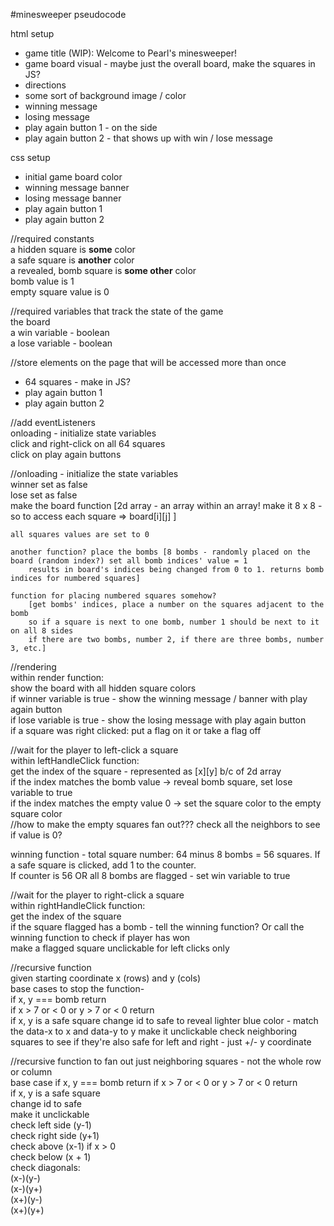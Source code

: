 #minesweeper pseudocode

html setup
- game title (WIP): Welcome to Pearl's minesweeper!
- game board visual - maybe just the overall board, make the squares in JS?
- directions
- some sort of background image / color 
- winning message
- losing message
- play again button 1 - on the side
- play again button 2 - that shows up with win / lose message

css setup
- initial game board color
- winning message banner
- losing message banner
- play again button 1
- play again button 2

//required constants  
a hidden square is __some__ color  
a safe square is __another__ color  
a revealed, bomb square is **some other** color  
bomb value is 1  
empty square value is 0  

//required variables that track the state of the game  
the board   
a win variable - boolean  
a lose variable - boolean  

//store elements on the page that will be accessed more than once  
- 64 squares - make in JS?
- play again button 1
- play again button 2
    
//add eventListeners  
onloading - initialize state variables  
click and right-click on all 64 squares   
click on play again buttons

//onloading - initialize the state variables  
winner set as false  
lose set as false  
make the board function [2d array - an array within an array! make it 8 x 8 - so to access each square => board[i][j] ]  
      
    all squares values are set to 0  
      
    another function? place the bombs [8 bombs - randomly placed on the board (random index?) set all bomb indices' value = 1  
        results in board's indices being changed from 0 to 1. returns bomb indices for numbered squares]
      
    function for placing numbered squares somehow?  
        [get bombs' indices, place a number on the squares adjacent to the bomb  
        so if a square is next to one bomb, number 1 should be next to it on all 8 sides  
        if there are two bombs, number 2, if there are three bombs, number 3, etc.]  

//rendering  
within render function:  
show the board with all hidden square colors  
if winner variable is true - show the winning message / banner with play again button  
if lose variable is true - show the losing message with play again button  
if a square was right clicked: put a flag on it or take a flag off 

//wait for the player to left-click a square  
within leftHandleClick function:  
get the index of the square - represented as [x][y] b/c of 2d array  
if the index matches the bomb value -> reveal bomb square, set lose variable to true  
if the index matches the empty value 0 -> set the square color to the empty square color  
//how to make the empty squares fan out??? check all the neighbors to see if value is 0?
    
winning function - total square number: 64 minus 8 bombs = 56 squares. 
If a safe square is clicked, add 1 to the counter.  
If counter is 56 OR all 8 bombs are flagged - set win variable to true  

//wait for the player to right-click a square  
within rightHandleClick function:  
get the index of the square  
if the square flagged has a bomb - tell the winning function? Or call the winning function to check if player has won  
make a flagged square unclickable for left clicks only   
  
//recursive function   
given starting coordinate x (rows) and y (cols)  
base cases to stop the function-  
if x, y === bomb return  
if x > 7 or < 0 or y > 7 or < 0 return  
if x, y is a safe square
change id to safe to reveal lighter blue color - match the data-x to x and data-y to y
make it unclickable
check neighboring squares to see if they're also safe
for left and right - just +/- y coordinate 

//recursive function to fan out just neighboring squares - not the whole row or column  
base case
if x, y === bomb return
if x > 7 or < 0 or y > 7 or < 0 return  
if x, y is a safe square  
change id to safe  
make it unclickable  
check left side (y-1)  
check right side (y+1)  
check above (x-1) if x > 0  
check below (x + 1)  
check diagonals:  
(x-)(y-)  
(x-)(y+)  
(x+)(y-)  
(x+)(y+)  
